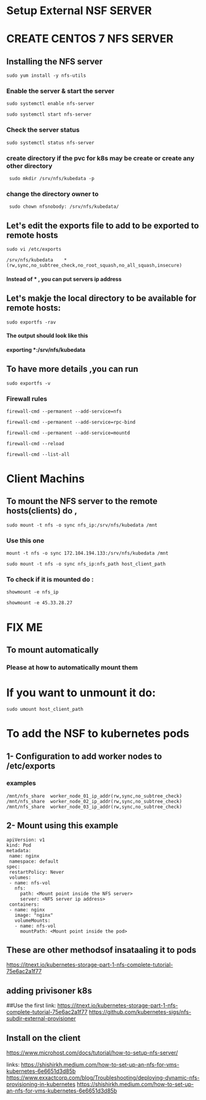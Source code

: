 
# Setup External NSF SERVER
# CREATE CENTOS 7 NFS SERVER

## Installing the NFS server
```
sudo yum install -y nfs-utils
```
### Enable the server & start the server
```
sudo systemctl enable nfs-server
```
```
sudo systemctl start nfs-server
```
### Check the server status 
```
sudo systemctl status nfs-server
```
### create  directory if the pvc for k8s may be create  or create any other directory
```
 sudo mkdir /srv/nfs/kubedata -p
```
 ### change the directory owner to 
```
 sudo chown nfsnobody: /srv/nfs/kubedata/
```
 ## Let's edit the exports file to add to be exported to remote hosts
 ```
 sudo vi /etc/exports
 ```
 ```
 /srv/nfs/kubedata    *(rw,sync,no_subtree_check,no_root_squash,no_all_squash,insecure)
 ```
 #### Instead of * , you can put servers ip address
 
 ## Let's makje the local directory to be available for remote hosts:
 ```
 sudo exportfs -rav
 ```
 #### The output should look like this 
 #### exporting *:/srv/nfs/kubedata
 ## To have more details ,you can run 
 ```
 sudo exportfs -v
 ```
 ### Firewall rules
 ```
 firewall-cmd --permanent --add-service=nfs
 ```
 ```
 firewall-cmd --permanent --add-service=rpc-bind
 ```
 ```
 firewall-cmd --permanent --add-service=mountd
 ```
 ```
 firewall-cmd --reload
 ```
 ```
 firewall-cmd --list-all
 ```
 # Client Machins
 
 ## To mount the NFS server to the remote hosts(clients) do ,
 ```
sudo mount -t nfs -o sync nfs_ip:/srv/nfs/kubedata /mnt
```
### Use this one
```
mount -t nfs -o sync 172.104.194.133:/srv/nfs/kubedata /mnt
```
```
sudo mount -t nfs -o sync nfs_ip:nfs_path host_client_path
```
### To check if it is mounted do :
```
showmount -e nfs_ip
```
```
showmount -e 45.33.28.27
```

# FIX ME
## To mount automatically 
### Please at how to automatically mount them


# If you want to unmount it do:
```
sudo umount host_client_path
```

 
 # To add the NSF to kubernetes pods
 ## 1- Configuration to add worker nodes to /etc/exports
 ### examples 
 ```
 /mnt/nfs_share  worker_node_01_ip_addr(rw,sync,no_subtree_check)
/mnt/nfs_share  worker_node_02_ip_addr(rw,sync,no_subtree_check)
/mnt/nfs_share  worker_node_03_ip_addr(rw,sync,no_subtree_check)
```
 ## 2- Mount using this example
 ```
apiVersion: v1
kind: Pod
metadata:
  name: nginx
  namespace: default
spec:
  restartPolicy: Never
  volumes:
  - name: nfs-vol
    nfs:
      path: <Mount point inside the NFS server>
      server: <NFS server ip address>
  containers:
  - name: nginx
    image: "nginx"
    volumeMounts:
    - name: nfs-vol
      mountPath: <Mount point inside the pod>
 ```
 
 ## These are other methodsof insataaling it to pods
 https://itnext.io/kubernetes-storage-part-1-nfs-complete-tutorial-75e6ac2a1f77
 
## adding privisoner k8s
##Use the first link:
https://itnext.io/kubernetes-storage-part-1-nfs-complete-tutorial-75e6ac2a1f77
https://github.com/kubernetes-sigs/nfs-subdir-external-provisioner
## Install on the client
https://www.microhost.com/docs/tutorial/how-to-setup-nfs-server/

links:
https://shishirkh.medium.com/how-to-set-up-an-nfs-for-vms-kubernetes-6e6651d3d85b
https://www.exxactcorp.com/blog/Troubleshooting/deploying-dynamic-nfs-provisioning-in-kubernetes
https://shishirkh.medium.com/how-to-set-up-an-nfs-for-vms-kubernetes-6e6651d3d85b
